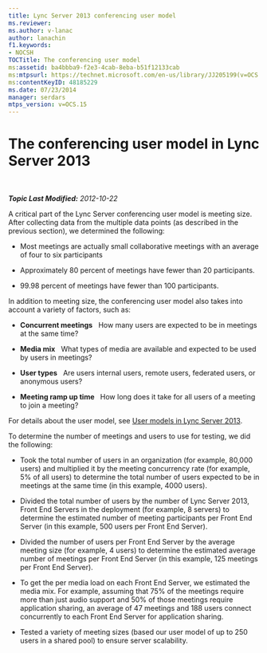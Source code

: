 ```yaml
---
title: Lync Server 2013 conferencing user model
ms.reviewer: 
ms.author: v-lanac
author: lanachin
f1.keywords:
- NOCSH
TOCTitle: The conferencing user model
ms:assetid: ba4bbba9-f2e3-4cab-8eba-b51f12133cab
ms:mtpsurl: https://technet.microsoft.com/en-us/library/JJ205199(v=OCS.15)
ms:contentKeyID: 48185229
ms.date: 07/23/2014
manager: serdars
mtps_version: v=OCS.15
---
```


<div data-xmlns="http://www.w3.org/1999/xhtml">

<div class="topic" data-xmlns="http://www.w3.org/1999/xhtml" data-msxsl="urn:schemas-microsoft-com:xslt" data-cs="http://msdn.microsoft.com/">

<div data-asp="http://msdn2.microsoft.com/asp">

# The conferencing user model in Lync Server 2013

</div>

<div id="mainSection">

<div id="mainBody">

<span> </span>

_**Topic Last Modified:** 2012-10-22_

A critical part of the Lync Server conferencing user model is meeting size. After collecting data from the multiple data points (as described in the previous section), we determined the following:

  - Most meetings are actually small collaborative meetings with an average of four to six participants

  - Approximately 80 percent of meetings have fewer than 20 participants.

  - 99.98 percent of meetings have fewer than 100 participants.

In addition to meeting size, the conferencing user model also takes into account a variety of factors, such as:

  - **Concurrent meetings**   How many users are expected to be in meetings at the same time?

  - **Media mix**   What types of media are available and expected to be used by users in meetings?

  - **User types**   Are users internal users, remote users, federated users, or anonymous users?

  - **Meeting ramp up time**   How long does it take for all users of a meeting to join a meeting?

For details about the user model, see [User models in Lync Server 2013](lync-server-2013-user-models.md).

To determine the number of meetings and users to use for testing, we did the following:

  - Took the total number of users in an organization (for example, 80,000 users) and multiplied it by the meeting concurrency rate (for example, 5% of all users) to determine the total number of users expected to be in meetings at the same time (in this example, 4000 users).

  - Divided the total number of users by the number of Lync Server 2013, Front End Servers in the deployment (for example, 8 servers) to determine the estimated number of meeting participants per Front End Server (in this example, 500 users per Front End Server).

  - Divided the number of users per Front End Server by the average meeting size (for example, 4 users) to determine the estimated average number of meetings per Front End Server (in this example, 125 meetings per Front End Server).

  - To get the per media load on each Front End Server, we estimated the media mix. For example, assuming that 75% of the meetings require more than just audio support and 50% of those meetings require application sharing, an average of 47 meetings and 188 users connect concurrently to each Front End Server for application sharing.

  - Tested a variety of meeting sizes (based our user model of up to 250 users in a shared pool) to ensure server scalability.

</div>

<span> </span>

</div>

</div>

</div>

